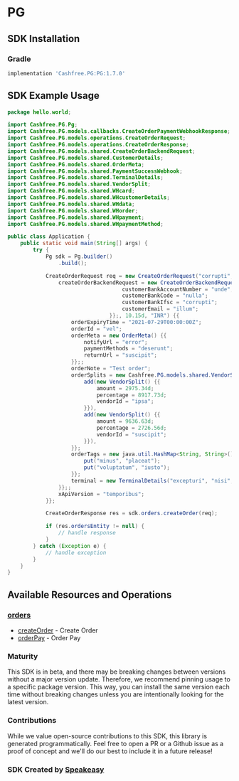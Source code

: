 # PG

<!-- Start SDK Installation -->
## SDK Installation

### Gradle

```groovy
implementation 'Cashfree.PG:PG:1.7.0'
```
<!-- End SDK Installation -->

## SDK Example Usage
<!-- Start SDK Example Usage -->


```java
package hello.world;

import Cashfree.PG.Pg;
import Cashfree.PG.models.callbacks.CreateOrderPaymentWebhookResponse;
import Cashfree.PG.models.operations.CreateOrderRequest;
import Cashfree.PG.models.operations.CreateOrderResponse;
import Cashfree.PG.models.shared.CreateOrderBackendRequest;
import Cashfree.PG.models.shared.CustomerDetails;
import Cashfree.PG.models.shared.OrderMeta;
import Cashfree.PG.models.shared.PaymentSuccessWebhook;
import Cashfree.PG.models.shared.TerminalDetails;
import Cashfree.PG.models.shared.VendorSplit;
import Cashfree.PG.models.shared.WHcard;
import Cashfree.PG.models.shared.WHcustomerDetails;
import Cashfree.PG.models.shared.WHdata;
import Cashfree.PG.models.shared.WHorder;
import Cashfree.PG.models.shared.WHpayment;
import Cashfree.PG.models.shared.WHpaymentMethod;

public class Application {
    public static void main(String[] args) {
        try {
            Pg sdk = Pg.builder()
                .build();

            CreateOrderRequest req = new CreateOrderRequest("corrupti", "provident") {{
                createOrderBackendRequest = new CreateOrderBackendRequest(                new CustomerDetails("distinctio", "quibusdam") {{
                                    customerBankAccountNumber = "unde";
                                    customerBankCode = "nulla";
                                    customerBankIfsc = "corrupti";
                                    customerEmail = "illum";
                                }};, 10.15d, "INR") {{
                    orderExpiryTime = "2021-07-29T00:00:00Z";
                    orderId = "vel";
                    orderMeta = new OrderMeta() {{
                        notifyUrl = "error";
                        paymentMethods = "deserunt";
                        returnUrl = "suscipit";
                    }};;
                    orderNote = "Test order";
                    orderSplits = new Cashfree.PG.models.shared.VendorSplit[]{{
                        add(new VendorSplit() {{
                            amount = 2975.34d;
                            percentage = 8917.73d;
                            vendorId = "ipsa";
                        }}),
                        add(new VendorSplit() {{
                            amount = 9636.63d;
                            percentage = 2726.56d;
                            vendorId = "suscipit";
                        }}),
                    }};
                    orderTags = new java.util.HashMap<String, String>() {{
                        put("minus", "placeat");
                        put("voluptatum", "iusto");
                    }};
                    terminal = new TerminalDetails("excepturi", "nisi", "recusandae");;
                }};;
                xApiVersion = "temporibus";
            }};            

            CreateOrderResponse res = sdk.orders.createOrder(req);

            if (res.ordersEntity != null) {
                // handle response
            }
        } catch (Exception e) {
            // handle exception
        }
    }
}
```
<!-- End SDK Example Usage -->

<!-- Start SDK Available Operations -->
## Available Resources and Operations


### [orders](docs/sdks/orders/README.md)

* [createOrder](docs/sdks/orders/README.md#createorder) - Create Order
* [orderPay](docs/sdks/orders/README.md#orderpay) - Order Pay
<!-- End SDK Available Operations -->

### Maturity

This SDK is in beta, and there may be breaking changes between versions without a major version update. Therefore, we recommend pinning usage
to a specific package version. This way, you can install the same version each time without breaking changes unless you are intentionally
looking for the latest version.

### Contributions

While we value open-source contributions to this SDK, this library is generated programmatically.
Feel free to open a PR or a Github issue as a proof of concept and we'll do our best to include it in a future release!

### SDK Created by [Speakeasy](https://docs.speakeasyapi.dev/docs/using-speakeasy/client-sdks)
